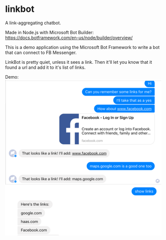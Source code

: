 # linkbot
A link-aggregating chatbot.  

Made in Node.js with Microsoft Bot Builder: https://docs.botframework.com/en-us/node/builder/overview/

This is a demo application using the Microsoft Bot Framework to write a bot that can connect to FB Messenger. 

LinkBot is pretty quiet, unless it sees a link. Then it'll let you know that it found a url and add it to it's list of links. 

Demo:
![alt text](https://raw.githubusercontent.com/gkrathwohl/linkbot/master/Screen%20Shot%202017-05-05%20at%205.03.17%20PM.png)
![alt text](https://github.com/gkrathwohl/linkbot/raw/master/Screen%20Shot%202017-05-05%20at%205.06.49%20PM.png)
